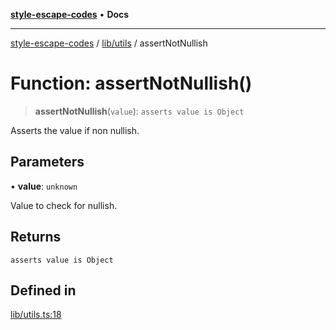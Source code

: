 [**style-escape-codes**](../../../README.md) • **Docs**

***

[style-escape-codes](../../../modules.md) / [lib/utils](../README.md) / assertNotNullish

# Function: assertNotNullish()

> **assertNotNullish**(`value`): `asserts value is Object`

Asserts the value if non nullish.

## Parameters

• **value**: `unknown`

Value to check for nullish.

## Returns

`asserts value is Object`

## Defined in

[lib/utils.ts:18](https://github.com/mastermind-0xff/style-escape-codes/blob/d24be47348dc917721cee407992c80d82d402371/src/lib/utils.ts#L18)

